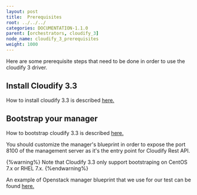 ```yaml
---
layout: post
title:  Prerequisites
root: ../../../
categories: DOCUMENTATION-1.1.0
parent: [orchestrators, cloudify_3]
node_name: cloudify_3_prerequisites
weight: 1000
---
```


Here are some prerequisite steps that need to be done in order to use the cloudify 3 driver.

## Install Cloudify 3.3 ##

How to install cloudify 3.3 is described [here.](http://docs.getcloudify.org/3.3.0/intro/what-is-cloudify/)

## Bootstrap your manager ##

How to bootstrap cloudify 3.3 is described [here.](http://docs.getcloudify.org/3.3.0/manager/bootstrapping/)

You should customize the manager's blueprint in order to expose the port 8100 of the management server as it's the entry point for Cloudify Rest API.

{%warning%}
Note that Cloudify 3.3 only support bootstraping on CentOS 7.x or RHEL 7.x.
{%endwarning%}

An example of Openstack manager blueprint that we use for our test can be found [here.](../../files/cloudify3_driver/openstack-manager-blueprint-example.zip)
